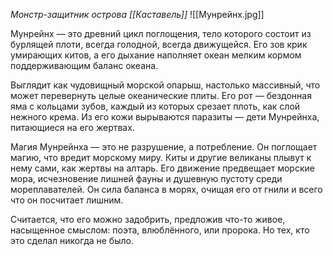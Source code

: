 *Монстр-защитник острова [[Каставель]]*
![[Мунрейнх.jpg]]

Мунрейнх — это древний цикл поглощения, тело которого состоит из бурлящей плоти, всегда голодной, всегда движущейся. Его зов крик умирающих китов, а его дыхание наполняет океан мелким кормом поддерживающим баланс океана.

Выглядит как чудовищный морской опарыш, настолько массивный, что может перевернуть целые океанические плиты. Его рот — бездонная яма с кольцами зубов, каждый из которых срезает плоть, как слой нежного крема. Из его кожи вырываются паразиты — дети Мунрейнха, питающиеся на его жертвах.

Магия Мунрейнха — это не разрушение, а потребление. Он поглощает магию, что вредит морскому миру. Киты и другие великаны плывут к нему сами, как жертвы на алтарь. Его движение предвещает морские мора, исчезновение лишней фауны и душевную пустоту среди мореплавателей. Он сила баланса в морях, очищая его от гнили и всего что он посчитает лишним. 

Считается, что его можно задобрить, предложив что-то живое, насыщенное смыслом: поэта, влюблённого, или пророка. Но тех, кто это сделал никогда не было.

